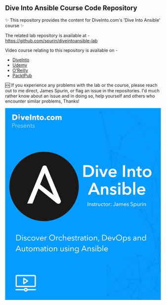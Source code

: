 ## Dive Into Ansible Course Code Repository

✨ This repository provides the content for DiveInto.com's 'Dive Into Ansible' course ✨

The related lab repository is available at - https://github.com/spurin/diveintoansible-lab

Video course relating to this repository is available on -

* [DiveInto](https://diveinto.com)
* [Udemy](https://www.udemy.com/course/diveintoansible/?referralCode=28BBB7A1DCCD01BBA51F)
* [O'Reilly](https://learning.oreilly.com/videos/dive-into-ansible/9781801076937)
* [PacktPub](https://www.packtpub.com/product/dive-into-ansible-from-beginner-to-expert-in-ansible-video/9781801076937)

🆘 If you experience any problems with the lab or the course, please reach out to me direct, James Spurin, or flag an issue in the repositories.  I'd much rather know about an issue and in doing so, help yourself and others who encounter similar problems, Thanks!

![DiveIntoAnsible Cover](DiveIntoAnsible_Cover.png?raw=true "Dive Into Ansible")
